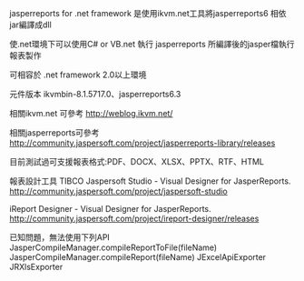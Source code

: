 jasperreports for .net framework 是使用ikvm.net工具將jasperreports6 相依jar編譯成dll

使.net環境下可以使用C# or VB.net 執行 jasperreports 所編譯後的jasper檔執行報表製作

可相容於 .net framework 2.0以上環境

元件版本
ikvmbin-8.1.5717.0、jasperreports6.3 

相關ikvm.net 可參考
http://weblog.ikvm.net/

相關jasperreports可參考
http://community.jaspersoft.com/project/jasperreports-library/releases

目前測試過可支援報表格式:PDF、DOCX、XLSX、PPTX、RTF、HTML

報表設計工具
TIBCO Jaspersoft Studio - Visual Designer for JasperReports. 
http://community.jaspersoft.com/project/jaspersoft-studio  

iReport Designer - Visual Designer for JasperReports. 
http://community.jaspersoft.com/project/ireport-designer/releases

已知問題，無法使用下列API
JasperCompileManager.compileReportToFile(fileName)
JasperCompileManager.compileReport(fileName)
JExcelApiExporter
JRXlsExporter
